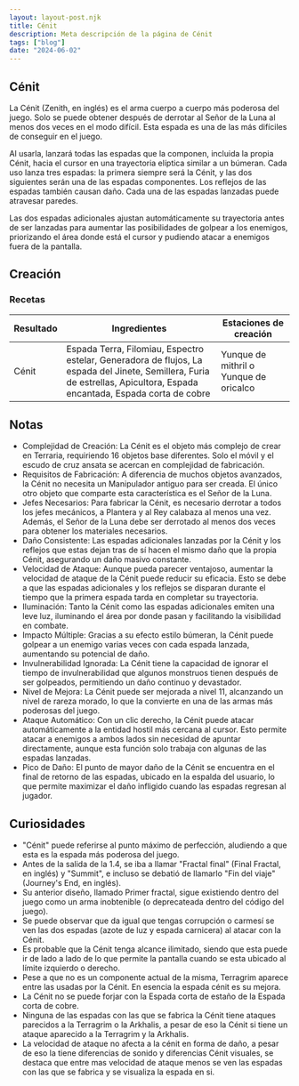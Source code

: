 ```yaml
---
layout: layout-post.njk
title: Cénit
description: Meta descripción de la página de Cénit
tags: ["blog"]
date: "2024-06-02"
---
```


## Cénit

La Cénit (Zenith, en inglés) es el arma cuerpo a cuerpo más poderosa del juego. Solo se puede obtener después de derrotar al Señor de la Luna al menos dos veces en el modo difícil. Esta espada es una de las más difíciles de conseguir en el juego.

Al usarla, lanzará todas las espadas que la componen, incluida la propia Cénit, hacia el cursor en una trayectoria elíptica similar a un búmeran. Cada uso lanza tres espadas: la primera siempre será la Cénit, y las dos siguientes serán una de las espadas componentes. Los reflejos de las espadas también causan daño. Cada una de las espadas lanzadas puede atravesar paredes.

Las dos espadas adicionales ajustan automáticamente su trayectoria antes de ser lanzadas para aumentar las posibilidades de golpear a los enemigos, priorizando el área donde está el cursor y pudiendo atacar a enemigos fuera de la pantalla.

## Creación

### Recetas

| Resultado | Ingredientes | Estaciones de creación |
|-----------|--------------|------------------------|
|Cénit|Espada Terra, Filomiau, Espectro estelar, Generadora de flujos, La espada del Jinete, Semillera, Furia de estrellas, Apicultora, Espada encantada, Espada corta de cobre|Yunque de mithril o Yunque de oricalco|

## Notas

- Complejidad de Creación: La Cénit es el objeto más complejo de crear en Terraria, requiriendo 16 objetos base diferentes. Solo el móvil y el escudo de cruz ansata se acercan en complejidad de fabricación.
- Requisitos de Fabricación: A diferencia de muchos objetos avanzados, la Cénit no necesita un Manipulador antiguo para ser creada. El único otro objeto que comparte esta característica es el Señor de la Luna.
- Jefes Necesarios: Para fabricar la Cénit, es necesario derrotar a todos los jefes mecánicos, a Plantera y al Rey calabaza al menos una vez. Además, el Señor de la Luna debe ser derrotado al menos dos veces para obtener los materiales necesarios.
- Daño Consistente: Las espadas adicionales lanzadas por la Cénit y los reflejos que estas dejan tras de sí hacen el mismo daño que la propia Cénit, asegurando un daño masivo constante.
- Velocidad de Ataque: Aunque pueda parecer ventajoso, aumentar la velocidad de ataque de la Cénit puede reducir su eficacia. Esto se debe a que las espadas adicionales y los reflejos se disparan durante el tiempo que la primera espada tarda en completar su trayectoria.
- Iluminación: Tanto la Cénit como las espadas adicionales emiten una leve luz, iluminando el área por donde pasan y facilitando la visibilidad en combate.
- Impacto Múltiple: Gracias a su efecto estilo búmeran, la Cénit puede golpear a un enemigo varias veces con cada espada lanzada, aumentando su potencial de daño.
- Invulnerabilidad Ignorada: La Cénit tiene la capacidad de ignorar el tiempo de invulnerabilidad que algunos monstruos tienen después de ser golpeados, permitiendo un daño continuo y devastador.
- Nivel de Mejora: La Cénit puede ser mejorada a nivel 11, alcanzando un nivel de rareza morado, lo que la convierte en una de las armas más poderosas del juego.
- Ataque Automático: Con un clic derecho, la Cénit puede atacar automáticamente a la entidad hostil más cercana al cursor. Esto permite atacar a enemigos a ambos lados sin necesidad de apuntar directamente, aunque esta función solo trabaja con algunas de las espadas lanzadas.
- Pico de Daño: El punto de mayor daño de la Cénit se encuentra en el final de retorno de las espadas, ubicado en la espalda del usuario, lo que permite maximizar el daño infligido cuando las espadas regresan al jugador.

## Curiosidades

- "Cénit" puede referirse al punto máximo de perfección, aludiendo a que esta es la espada más poderosa del juego.
- Antes de la salida de la 1.4, se iba a llamar "Fractal final" (Final Fractal, en inglés) y "Summit", e incluso se debatió de llamarlo "Fin del viaje" (Journey's End, en inglés).
- Su anterior diseño, llamado Primer fractal, sigue existiendo dentro del juego como un arma inobtenible (o deprecateada dentro del código del juego).
- Se puede observar que da igual que tengas corrupción o carmesí se ven las dos espadas (azote de luz y espada carnicera) al atacar con la Cénit.
- Es probable que la Cénit tenga alcance ilimitado, siendo que esta puede ir de lado a lado de lo que permite la pantalla cuando se esta ubicado al límite izquierdo o derecho.
- Pese a que no es un componente actual de la misma, Terragrim aparece entre las usadas por la Cénit. En esencia la espada cénit es su mejora.
- La Cénit no se puede forjar con la Espada corta de estaño de la Espada corta de cobre.
- Ninguna de las espadas con las que se fabrica la Cénit tiene ataques parecidos a la Terragrim o la Arkhalis, a pesar de eso la Cénit si tiene un ataque aparecido a la Terragrim y la Arkhalis.
- La velocidad de ataque no afecta a la cénit en forma de daño, a pesar de eso la tiene diferencias de sonido y diferencias Cénit visuales, se destaca que entre mas velocidad de ataque menos se ven las espadas con las que se fabrica y se visualiza la espada en si.
